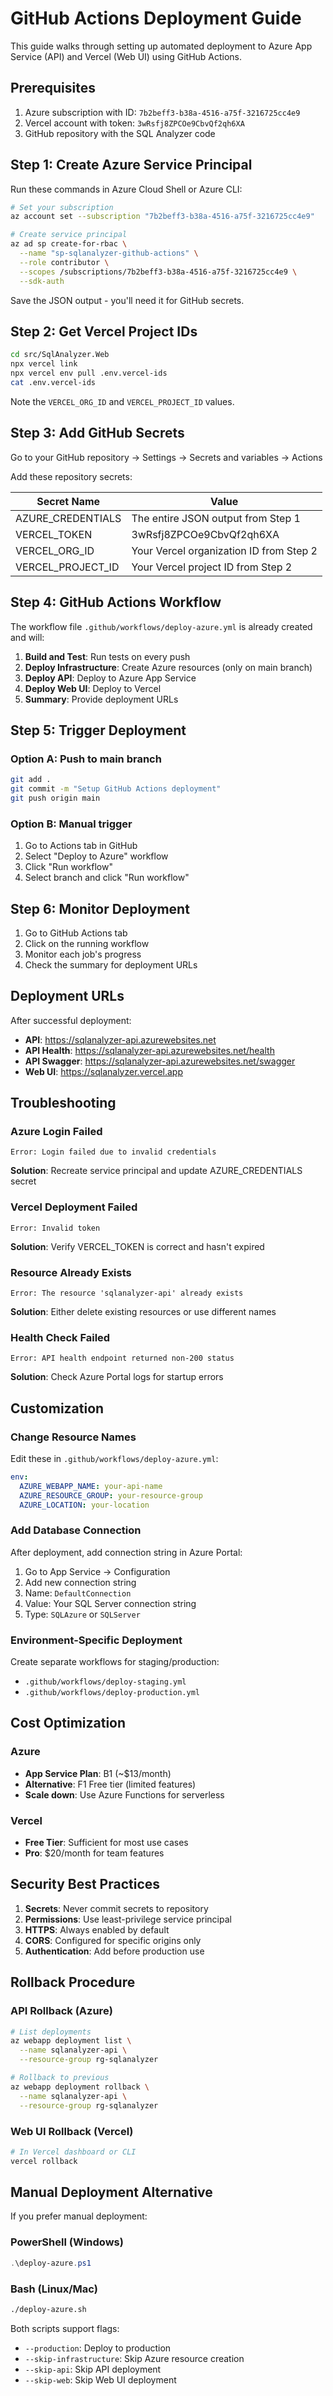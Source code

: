 # GitHub Actions Deployment Guide

This guide walks through setting up automated deployment to Azure App Service (API) and Vercel (Web UI) using GitHub Actions.

## Prerequisites

1. Azure subscription with ID: `7b2beff3-b38a-4516-a75f-3216725cc4e9`
2. Vercel account with token: `3wRsfj8ZPCOe9CbvQf2qh6XA`
3. GitHub repository with the SQL Analyzer code

## Step 1: Create Azure Service Principal

Run these commands in Azure Cloud Shell or Azure CLI:

```bash
# Set your subscription
az account set --subscription "7b2beff3-b38a-4516-a75f-3216725cc4e9"

# Create service principal
az ad sp create-for-rbac \
  --name "sp-sqlanalyzer-github-actions" \
  --role contributor \
  --scopes /subscriptions/7b2beff3-b38a-4516-a75f-3216725cc4e9 \
  --sdk-auth
```

Save the JSON output - you'll need it for GitHub secrets.

## Step 2: Get Vercel Project IDs

```bash
cd src/SqlAnalyzer.Web
npx vercel link
npx vercel env pull .env.vercel-ids
cat .env.vercel-ids
```

Note the `VERCEL_ORG_ID` and `VERCEL_PROJECT_ID` values.

## Step 3: Add GitHub Secrets

Go to your GitHub repository → Settings → Secrets and variables → Actions

Add these repository secrets:

| Secret Name | Value |
|-------------|-------|
| AZURE_CREDENTIALS | The entire JSON output from Step 1 |
| VERCEL_TOKEN | 3wRsfj8ZPCOe9CbvQf2qh6XA |
| VERCEL_ORG_ID | Your Vercel organization ID from Step 2 |
| VERCEL_PROJECT_ID | Your Vercel project ID from Step 2 |

## Step 4: GitHub Actions Workflow

The workflow file `.github/workflows/deploy-azure.yml` is already created and will:

1. **Build and Test**: Run tests on every push
2. **Deploy Infrastructure**: Create Azure resources (only on main branch)
3. **Deploy API**: Deploy to Azure App Service
4. **Deploy Web UI**: Deploy to Vercel
5. **Summary**: Provide deployment URLs

## Step 5: Trigger Deployment

### Option A: Push to main branch
```bash
git add .
git commit -m "Setup GitHub Actions deployment"
git push origin main
```

### Option B: Manual trigger
1. Go to Actions tab in GitHub
2. Select "Deploy to Azure" workflow
3. Click "Run workflow"
4. Select branch and click "Run workflow"

## Step 6: Monitor Deployment

1. Go to GitHub Actions tab
2. Click on the running workflow
3. Monitor each job's progress
4. Check the summary for deployment URLs

## Deployment URLs

After successful deployment:
- **API**: https://sqlanalyzer-api.azurewebsites.net
- **API Health**: https://sqlanalyzer-api.azurewebsites.net/health
- **API Swagger**: https://sqlanalyzer-api.azurewebsites.net/swagger
- **Web UI**: https://sqlanalyzer.vercel.app

## Troubleshooting

### Azure Login Failed
```
Error: Login failed due to invalid credentials
```
**Solution**: Recreate service principal and update AZURE_CREDENTIALS secret

### Vercel Deployment Failed
```
Error: Invalid token
```
**Solution**: Verify VERCEL_TOKEN is correct and hasn't expired

### Resource Already Exists
```
Error: The resource 'sqlanalyzer-api' already exists
```
**Solution**: Either delete existing resources or use different names

### Health Check Failed
```
Error: API health endpoint returned non-200 status
```
**Solution**: Check Azure Portal logs for startup errors

## Customization

### Change Resource Names
Edit these in `.github/workflows/deploy-azure.yml`:
```yaml
env:
  AZURE_WEBAPP_NAME: your-api-name
  AZURE_RESOURCE_GROUP: your-resource-group
  AZURE_LOCATION: your-location
```

### Add Database Connection
After deployment, add connection string in Azure Portal:
1. Go to App Service → Configuration
2. Add new connection string
3. Name: `DefaultConnection`
4. Value: Your SQL Server connection string
5. Type: `SQLAzure` or `SQLServer`

### Environment-Specific Deployment
Create separate workflows for staging/production:
- `.github/workflows/deploy-staging.yml`
- `.github/workflows/deploy-production.yml`

## Cost Optimization

### Azure
- **App Service Plan**: B1 (~$13/month)
- **Alternative**: F1 Free tier (limited features)
- **Scale down**: Use Azure Functions for serverless

### Vercel
- **Free Tier**: Sufficient for most use cases
- **Pro**: $20/month for team features

## Security Best Practices

1. **Secrets**: Never commit secrets to repository
2. **Permissions**: Use least-privilege service principal
3. **HTTPS**: Always enabled by default
4. **CORS**: Configured for specific origins only
5. **Authentication**: Add before production use

## Rollback Procedure

### API Rollback (Azure)
```bash
# List deployments
az webapp deployment list \
  --name sqlanalyzer-api \
  --resource-group rg-sqlanalyzer

# Rollback to previous
az webapp deployment rollback \
  --name sqlanalyzer-api \
  --resource-group rg-sqlanalyzer
```

### Web UI Rollback (Vercel)
```bash
# In Vercel dashboard or CLI
vercel rollback
```

## Manual Deployment Alternative

If you prefer manual deployment:

### PowerShell (Windows)
```powershell
.\deploy-azure.ps1
```

### Bash (Linux/Mac)
```bash
./deploy-azure.sh
```

Both scripts support flags:
- `--production`: Deploy to production
- `--skip-infrastructure`: Skip Azure resource creation
- `--skip-api`: Skip API deployment
- `--skip-web`: Skip Web UI deployment